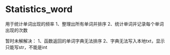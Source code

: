 # Statistics_word
用于统计单词出现的频率
1、整理出所有单词并排序
2、统计单词并记录每个单词出现的次数

暂时未解解决：
1、函数返回的单词字典无法排序
2、字典无法写入本地txt，显示只能写str，不能是int
